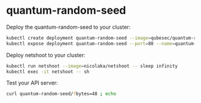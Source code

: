 # quantum-random-seed

Deploy the quantum-random-seed to your cluster:
```bash
kubectl create deployment quantum-random-seed --image=qubesec/quantum-random-seed:v0.1.4
kubectl expose deployment quantum-random-seed --port=80 --name=quantum-random-seed
```

Deploy netshoot to your cluster:
```bash
kubectl run netshoot --image=nicolaka/netshoot -- sleep infinity
kubectl exec -it netshoot -- sh
```

Test your API server:
```bash
curl quantum-random-seed/?bytes=48 ; echo
```
